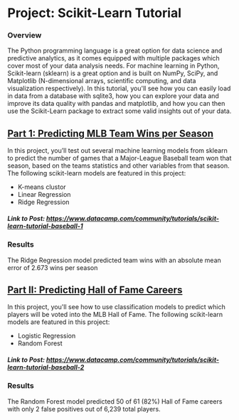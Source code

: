 # Project: Scikit-Learn Tutorial


### Overview

The Python programming language is a great option for data science and predictive analytics, as it comes equipped with multiple packages which cover most of your data analysis needs. For machine learning in Python, Scikit-learn (sklearn) is a great option and is built on NumPy, SciPy, and Matplotlib (N-dimensional arrays, scientific computing, and data visualization respectively).
In this tutorial, you'll see how you can easily load in data from a database with sqlite3, how you can explore your data and improve its data quality with pandas and matplotlib, and how you can then use the Scikit-Learn package to extract some valid insights out of your data.

## [Part 1: Predicting MLB Team Wins per Season](https://www.datacamp.com/community/tutorials/scikit-learn-tutorial-baseball-1)

In this project, you’ll test out several machine learning models from sklearn to predict the number of games that a Major-League Baseball team won that season, based on the teams statistics and other variables from that season.  The following scikit-learn models are featured in this project:

- K-means clustor
- Linear Regression
- Ridge Regression

##### Link to Post: https://www.datacamp.com/community/tutorials/scikit-learn-tutorial-baseball-1

### Results

The Ridge Regression model predicted team wins with an absolute mean error of 2.673 wins per season


## [Part II: Predicting Hall of Fame Careers](https://www.datacamp.com/community/tutorials/scikit-learn-tutorial-baseball-2)

In this project, you'll see how to use classification models to predict which players will be voted into the MLB Hall of Fame.  The following scikit-learn models are featured in this project:

- Logistic Regression
- Random Forest

##### Link to Post: https://www.datacamp.com/community/tutorials/scikit-learn-tutorial-baseball-2

### Results

The Random Forest model predicted 50 of 61 (82%) Hall of Fame careers with only 2 false positives out of 6,239 total players.
